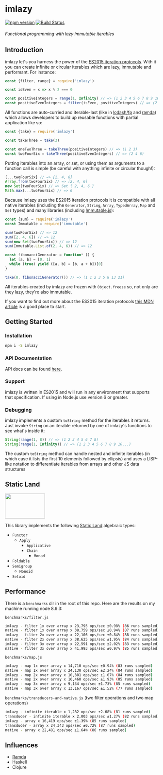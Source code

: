 # imlazy

[![npm version](https://badge.fury.io/js/imlazy.svg)](https://badge.fury.io/js/imlazy)
[![Build Status](https://travis-ci.org/benji6/imlazy.svg?branch=master)](https://travis-ci.org/benji6/imlazy)

###### Functional programming with lazy immutable iterables

## Introduction

imlazy let's you harness the power of the [ES2015 iteration protocols](https://developer.mozilla.org/en-US/docs/Web/JavaScript/Reference/Iteration_protocols). With it you can create infinite or circular iterables which are lazy, immutable and performant. For instance:

```js
const {filter, range} = require('imlazy')

const isEven = x => x % 2 === 0

const positiveIntegers = range(1, Infinity) // => (1 2 3 4 5 6 7 8 9 10...)
const positiveEvenIntegers = filter(isEven, positiveIntegers) // => (2 4 6 8 10 12 14 16 18 20...)
```

All functions are auto-curried and iterable-last (like in [lodash/fp](https://github.com/lodash/lodash/wiki/FP-Guide) and [ramda](http://ramdajs.com/)) which allows developers to build up reusable functions with partial application like so:

```js
const {take} = require('imlazy')

const takeThree = take(3)

const oneTwoThree = takeThree(positiveIntegers) // => (1 2 3)
const twoFourSix = takeThree(positiveEvenIntegers) // => (2 4 6)
```

Putting iterables into an array, or set, or using them as arguments to a function call is simple (be careful with anything infinite or circular though!):

```js
[...twoFourSix] // => [2, 4, 6]
Array.from(twoFourSix) // => [2, 4, 6]
new Set(twoFourSix) // => Set { 2, 4, 6 }
Math.max(...twoFourSix) // => 6
```

Because imlazy uses the ES2015 iteration protocols it is compatible with all native iterables (including the `Generator`, `String`, `Array`, `TypedArray`, `Map` and `Set` types) and many libraries (including [Immutable.js](https://github.com/facebook/immutable-js)):

```js
const {sum} = require('imlazy')
const Immutable = require('immutable')

sum(twoFourSix) // => 12
sum([2, 4, 6]) // => 12
sum(new Set(twoFourSix)) // => 12
sum(Immutable.List.of(2, 4, 6)) // => 12

const fibonacciGenerator = function* () {
  let [a, b] = [0, 1]
  while (true) yield ([a, b] = [b, a + b])[0]
}

take(8, fibonacciGenerator()) // => (1 1 2 3 5 8 13 21)
```

All iterables created by imlazy are frozen with `Object.freeze` so, not only are they lazy, they're also immutable.

If you want to find out more about the ES2015 iteration protocols [this MDN article](https://developer.mozilla.org/en-US/docs/Web/JavaScript/Reference/Iteration_protocols) is a good place to start.

## Getting Started

### Installation

```sh
npm i -S imlazy
```

### API Documentation

API docs can be found [here](https://benji6.github.io/imlazy).

### Support

imlazy is written in ES2015 and will run in any environment that supports that specification. If using in Node.js use version 6 or greater.

### Debugging

imlazy implements a custom `toString` method for the iterables it returns. Just invoke `String` on an iterable returned by one of imlazy's functions to see what's inside it:

```js
String(range(1, 8)) // => (1 2 3 4 5 6 7 8)
String(range(1, Infinity)) // => (1 2 3 4 5 6 7 8 9 10...)
```

The custom `toString` method can handle nested and infinite iterables (in which case it lists the first 10 elements followed by ellipsis) and uses a LISP-like notation to differentiate iterables from arrays and other JS data structures

## Static Land

<a href="https://github.com/rpominov/static-land"><img width="131" height="82" src="https://raw.githubusercontent.com/rpominov/static-land/master/logo/logo.png" /></a>

This library implements the following [Static Land](https://github.com/rpominov/static-land) algebraic types:
- `Functor`
  - `Apply`
    - `Applicative`
    - `Chain`
      - `Monad`
- `Foldable`
- `Semigroup`
  - `Monoid`
- `Setoid`

## Performance

There is a `benchmarks` dir in the root of this repo. Here are the results on my machine running node 8.9.3:

`benchmarks/filter.js`
```sh
imlazy - filter 1x over array x 23,795 ops/sec ±0.98% (86 runs sampled)
native - filter 1x over array x 38,759 ops/sec ±0.94% (87 runs sampled)
imlazy - filter 2x over array x 22,106 ops/sec ±0.84% (88 runs sampled)
native - filter 2x over array x 38,625 ops/sec ±1.95% (84 runs sampled)
imlazy - filter 3x over array x 22,591 ops/sec ±2.02% (83 runs sampled)
native - filter 3x over array x 41,993 ops/sec ±0.97% (85 runs sampled)
```

`benchmarks/map.js`
```sh
imlazy - map 1x over array x 14,710 ops/sec ±0.94% (83 runs sampled)
native - map 1x over array x 24,130 ops/sec ±2.24% (84 runs sampled)
imlazy - map 2x over array x 10,381 ops/sec ±1.07% (84 runs sampled)
native - map 2x over array x 16,460 ops/sec ±1.93% (85 runs sampled)
imlazy - map 3x over array x 9,134 ops/sec ±1.73% (85 runs sampled)
native - map 3x over array x 13,167 ops/sec ±1.52% (77 runs sampled)
```

`benchmarks/transducers-and-native.js` (two filter operations and two map operations)
```sh
imlazy - infinite iterable x 1,282 ops/sec ±2.68% (81 runs sampled)
transducer - infinite iterable x 2,003 ops/sec ±1.27% (82 runs sampled)
imlazy - array x 16,419 ops/sec ±1.39% (85 runs sampled)
transducer - array x 24,343 ops/sec ±0.72% (87 runs sampled)
native - array x 22,481 ops/sec ±1.64% (86 runs sampled)
```

## Influences

- [Ramda](https://github.com/ramda/ramda)
- Haskell
- Clojure
